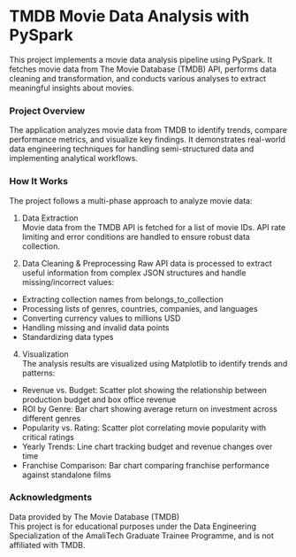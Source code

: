 # TMDB Movie Data Analysis with PySpark #
This project implements a movie data analysis pipeline using PySpark. It fetches movie data from The Movie Database (TMDB) API, performs data cleaning and transformation, and conducts various analyses to extract meaningful insights about movies.

### Project Overview
The application analyzes movie data from TMDB to identify trends, compare performance metrics, and visualize key findings. It demonstrates real-world data engineering techniques for handling semi-structured data and implementing analytical workflows.

### How It Works
The project follows a multi-phase approach to analyze movie data:

1. Data Extraction  
Movie data from the TMDB API is fetched for a list of movie IDs. API rate limiting and error conditions are handled to ensure robust data collection.

2. Data Cleaning & Preprocessing
Raw API data is processed to extract useful information from complex JSON structures and handle missing/incorrect values:

- Extracting collection names from belongs_to_collection
- Processing lists of genres, countries, companies, and languages
- Converting currency values to millions USD
- Handling missing and invalid data points
- Standardizing data types

4. Visualization  
The analysis results are visualized using Matplotlib to identify trends and patterns:
- Revenue vs. Budget: Scatter plot showing the relationship between production budget and box office revenue  
- ROI by Genre: Bar chart showing average return on investment across different genres  
- Popularity vs. Rating: Scatter plot correlating movie popularity with critical ratings  
- Yearly Trends: Line chart tracking budget and revenue changes over time  
- Franchise Comparison: Bar chart comparing franchise performance against standalone films

### Acknowledgments  
Data provided by The Movie Database (TMDB)  
This project is for educational purposes under the Data Engineering Specialization of the AmaliTech Graduate Trainee Programme, and is not affiliated with TMDB.
